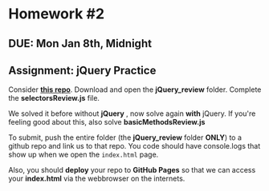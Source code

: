 # Homework #2

## DUE: Mon Jan 8th, Midnight

## Assignment: jQuery Practice

Consider **[this repo](https://github.com/FEWDMaterials/javascript_psets)**. Download and open the **jQuery_review** folder. Complete the **selectorsReview.js** file.

We solved it before without **jQuery** , now solve again **with** jQuery. If you're feeling good about this, also solve **basicMethodsReview.js**


To submit, push the entire folder (the **jQuery_review** folder **ONLY**) to a github repo and link us to that repo. You code should have console.logs that show up when we open the `index.html` page.

Also, you should **deploy** your repo to **GitHub Pages** so that we can access your **index.html** via the webbrowser on the internets.
